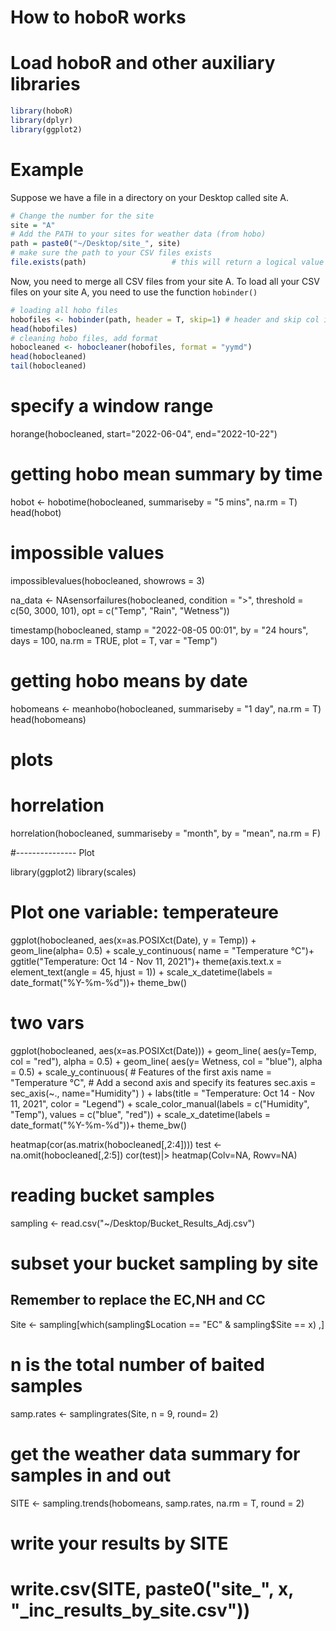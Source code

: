 # How to hoboR works

# Load hoboR and other auxiliary libraries 
```R
library(hoboR)
library(dplyr)
library(ggplot2)
```
# Example

Suppose we have a file in a directory on your Desktop called site A. 

```R
# Change the number for the site
site = "A"
# Add the PATH to your sites for weather data (from hobo)
path = paste0("~/Desktop/site_", site)
# make sure the path to your CSV files exists
file.exists(path)                   # this will return a logical value TRUE
```

Now, you need to merge all CSV files from your site A. To load all your CSV files on your site A, you need to use the function `hobinder()`

```R
# loading all hobo files
hobofiles <- hobinder(path, header = T, skip=1) # header and skip col is a new feature
head(hobofiles)
# cleaning hobo files, add format
hobocleaned <- hobocleaner(hobofiles, format = "yymd")
head(hobocleaned)
tail(hobocleaned)
```

# specify a window range 
horange(hobocleaned, start="2022-06-04", end="2022-10-22")



# getting hobo mean summary by time 
hobot <- hobotime(hobocleaned, summariseby = "5 mins", na.rm = T)
head(hobot)

# impossible values
impossiblevalues(hobocleaned, showrows = 3)

na_data <- NAsensorfailures(hobocleaned, condition = ">", threshold = c(50, 3000, 101), opt = c("Temp", "Rain", "Wetness"))

timestamp(hobocleaned, stamp = "2022-08-05 00:01", by = "24 hours", 
          days = 100, na.rm = TRUE, plot = T, var = "Temp")


# getting hobo means by date
hobomeans <- meanhobo(hobocleaned, summariseby = "1 day",  na.rm = T)
head(hobomeans)


# plots 

# horrelation 
horrelation(hobocleaned, summariseby = "month", by = "mean", na.rm = F)

#--------------- Plot 

library(ggplot2)
library(scales)

# Plot one variable: temperateure
ggplot(hobocleaned, aes(x=as.POSIXct(Date), y = Temp)) +
  geom_line(alpha= 0.5) +
  scale_y_continuous( name = "Temperature °C")+
  ggtitle("Temperature: Oct 14 - Nov 11, 2021")+
  theme(axis.text.x = element_text(angle = 45, hjust = 1)) +
  scale_x_datetime(labels = date_format("%Y-%m-%d"))+
  theme_bw()

# two vars
ggplot(hobocleaned, aes(x=as.POSIXct(Date))) +
  geom_line( aes(y=Temp, col = "red"), alpha = 0.5) + 
  geom_line( aes(y= Wetness, col = "blue"), alpha = 0.5) + 
  scale_y_continuous(
    # Features of the first axis
    name = "Temperature °C",
    # Add a second axis and specify its features
    sec.axis = sec_axis(~., name="Humidity")
  ) +
  labs(title = "Temperature: Oct 14 - Nov 11, 2021", color = "Legend") +
  scale_color_manual(labels = c("Humidity", "Temp"), values = c("blue", "red")) +
  scale_x_datetime(labels = date_format("%Y-%m-%d"))+
  theme_bw()

heatmap(cor(as.matrix(hobocleaned[,2:4])))
test <- na.omit(hobocleaned[,2:5])
cor(test)|>
  heatmap(Colv=NA, Rowv=NA)

# reading bucket samples
sampling <- read.csv("~/Desktop/Bucket_Results_Adj.csv")

# subset your bucket sampling by site
## Remember to replace the EC,NH and CC
Site <- sampling[which(sampling$Location == "EC" & sampling$Site == x) ,]
# n is the total number of baited samples
samp.rates <- samplingrates(Site, n = 9, round= 2)
# get the weather data summary for samples in and out
SITE <- sampling.trends(hobomeans, samp.rates, na.rm = T, round = 2)

# write your results by SITE
# write.csv(SITE, paste0("site_", x, "_inc_results_by_site.csv"))


